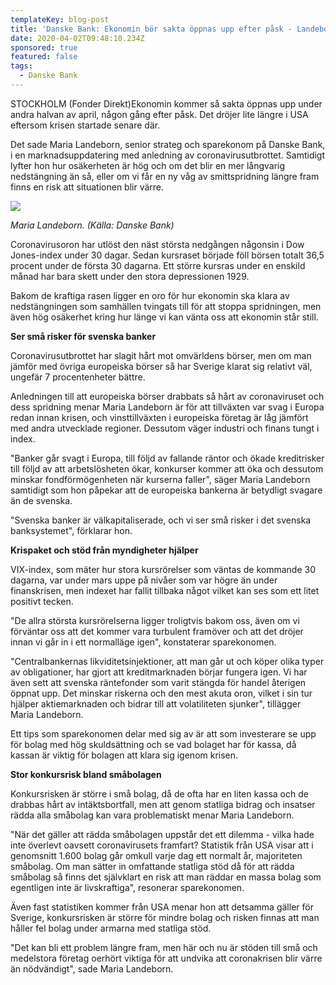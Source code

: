 ```yaml
---
templateKey: blog-post
title: 'Danske Bank: Ekonomin bör sakta öppnas upp efter påsk - Landeborn'
date: 2020-04-02T09:48:10.234Z
sponsored: true
featured: false
tags:
  - Danske Bank
---
```

STOCKHOLM (Fonder Direkt)Ekonomin kommer så sakta öppnas upp under andra halvan av april, någon gång efter påsk. Det dröjer lite längre i USA eftersom krisen startade senare där.

Det sade Maria Landeborn, senior strateg och sparekonom på Danske Bank, i en marknadsuppdatering med anledning av coronavirusutbrottet. Samtidigt lyfter hon hur osäkerheten är hög och om det blir en mer långvarig nedstängning än så, eller om vi får en ny våg av smittspridning längre fram finns en risk att situationen blir värre.

![](/img/maria-danske.png)

*Maria Landeborn. (Källa: Danske Bank)*

Coronavirusoron har utlöst den näst största nedgången någonsin i Dow Jones-index under 30 dagar. Sedan kursraset började föll börsen totalt 36,5 procent under de första 30 dagarna. Ett större kursras under en enskild månad har bara skett under den stora depressionen 1929.

Bakom de kraftiga rasen ligger en oro för hur ekonomin ska klara av nedstängningen som samhällen tvingats till för att stoppa spridningen, men även hög osäkerhet kring hur länge vi kan vänta oss att ekonomin står still.

**Ser små risker för svenska banker**

Coronavirusutbrottet har slagit hårt mot omvärldens börser, men om man jämför med övriga europeiska börser så har Sverige klarat sig relativt väl, ungefär 7 procentenheter bättre.

Anledningen till att europeiska börser drabbats så hårt av coronaviruset och dess spridning menar Maria Landeborn är för att tillväxten var svag i Europa redan innan krisen, och vinsttillväxten i europeiska företag är låg jämfört med andra utvecklade regioner. Dessutom väger industri och finans tungt i index.

"Banker går svagt i Europa, till följd av fallande räntor och ökade kreditrisker till följd av att arbetslösheten ökar, konkurser kommer att öka och dessutom minskar fondförmögenheten när kurserna faller", säger Maria Landeborn samtidigt som hon påpekar att de europeiska bankerna är betydligt svagare än de svenska.

"Svenska banker är välkapitaliserade, och vi ser små risker i det svenska banksystemet", förklarar hon.

**Krispaket och stöd från myndigheter hjälper**

VIX-index, som mäter hur stora kursrörelser som väntas de kommande 30 dagarna, var under mars uppe på nivåer som var högre än under finanskrisen, men indexet har fallit tillbaka något vilket kan ses som ett litet positivt tecken.

"De allra största kursrörelserna ligger troligtvis bakom oss, även om vi förväntar oss att det kommer vara turbulent framöver och att det dröjer innan vi går in i ett normalläge igen", konstaterar sparekonomen.

"Centralbankernas likviditetsinjektioner, att man går ut och köper olika typer av obligationer, har gjort att kreditmarknaden börjar fungera igen. Vi har även sett att svenska räntefonder som varit stängda för handel återigen öppnat upp. Det minskar riskerna och den mest akuta oron, vilket i sin tur hjälper aktiemarknaden och bidrar till att volatiliteten sjunker", tillägger Maria Landeborn.

Ett tips som sparekonomen delar med sig av är att som investerare se upp för bolag med hög skuldsättning och se vad bolaget har för kassa, då kassan är viktig för bolagen att klara sig igenom krisen.

**Stor konkursrisk bland småbolagen**

Konkursrisken är större i små bolag, då de ofta har en liten kassa och de drabbas hårt av intäktsbortfall, men att genom statliga bidrag och insatser rädda alla småbolag kan vara problematiskt menar Maria Landeborn.

"När det gäller att rädda småbolagen uppstår det ett dilemma - vilka hade inte överlevt oavsett coronavirusets framfart? Statistik från USA visar att i genomsnitt 1.600 bolag går omkull varje dag ett normalt år, majoriteten småbolag. Om man sätter in omfattande statliga stöd då för att rädda småbolag så finns det självklart en risk att man räddar en massa bolag som egentligen inte är livskraftiga", resonerar sparekonomen.

Även fast statistiken kommer från USA menar hon att detsamma gäller för Sverige, konkursrisken är större för mindre bolag och risken finnas att man håller fel bolag under armarna med statliga stöd.

"Det kan bli ett problem längre fram, men här och nu är stöden till små och medelstora företag oerhört viktiga för att undvika att coronakrisen blir värre än nödvändigt", sade Maria Landeborn.